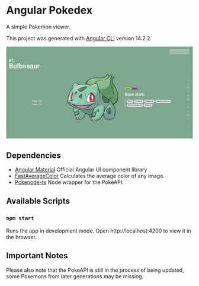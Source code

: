 # Angular Pokedex

A simple Pokemon viewer.

This project was generated with [Angular CLI](https://github.com/angular/angular-cli) version 14.2.2.

<p>
  <img src="src/assets/images/angular-pokedex-1.webp" alt="Screenshot of the Angular Pokedex application">
</p>

## Dependencies

* [Angular Material](https://material.angular.io/) Official Angular UI component library
* [FastAverageColor](https://github.com/fast-average-color/fast-average-color) Calculates the average color of any image.
* [Pokenode-ts](https://github.com/Gabb-c/pokenode-ts) Node wrapper for the PokéAPI.

## Available Scripts

### `npm start`

Runs the app in development mode.
Open http://localhost:4200 to view it in the browser.

## Important Notes

Please also note that the PokeAPI is still in the process of being updated, some Pokemons from later generations may be missing.
